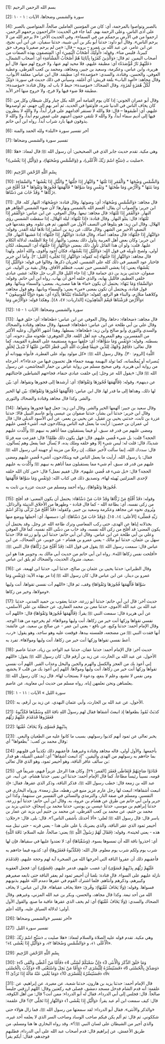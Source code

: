[1]: بسم الله الرحمن الرحيم

[2]: سورة والشمس وضحاها، الآيات : ١ - ١٠

[3]: **١٩٩٩**

[4]: بالصبر وتواصوا بالمرحمة، أي: كان من المؤمنين العاملين صالحاً، المتواصين بالصبر على أذى الناس، وعلى الرحمة بهم. كما جاء في الحديث: «الراحمون يرحمهم الرحمن، ارحموا من في الأرض يرحمكم من في السماء». وفي الحديث الآخر: «لا يرحم الله من لا يرحم الناس». وقال أبو داود: حدثنا أبو بكر بن أبي شيبة، حدثنا سفيان، عن ابن أبي نجيح، عن ابن عامر، عن عبد الله بن عمرو – يرويه – قال: «من لم يرحم صغيرنا ويعرف حق كبيرنا، فليس منا». وقوله: ﴿أُولَئِكَ أَصْحَابُ الْيَمِينِ﴾ أي: المتصفون بهذه الصفات من أصحاب اليمين. ثم قال: ﴿وَالَّذِينَ كَفَرُوا بِآيَاتِنَا هُمْ أَصْحَابُ الْمَشْأَمَةِ﴾ أي: أصحاب الشمال، ﴿عَلَيْهِمْ نَارٌ مُّؤْصَدَةٌ﴾ أي: مطبقة عليهم، فلا محيد لهم عنها، ولا خروج لهم منها. قال أبو هريرة، وابن عباس، وعكرمة، وسعيد بن جبير، ومجاهد، ومحمد بن كعب القرظي، وعطية العوفي، والحسن، وقتادة، والسدي: «مؤصدة» أي: مطبقة. قال ابن عباس: مغلقة الأبواب. وقال مجاهد: «أصد الباب» بلغة قريش: أي أغلقه. وسيأتي في ذلك حديث في سورة: ﴿وَيْلٌ لِّكُلِّ هُمَزَةٍ لُّمَزَةٍ﴾. وقال الضحاك: «مؤصدة»: حيط لا باب له. وقال قتادة: «مؤصدة»: مطبقة فلا ضوء فيها ولا فرج، ولا خروج منها آخر الأبد.

[5]: وقال أبو عمران الجوني: إذا كان يوم القيامة أمر الله بكل جبار وكل شيطان وكل من كان يخاف الناس في الدنيا شره، فأوثقوا في الحديد، ثم أمر بهم إلى جهنم، ثم أوصدوها عليهم، أي: أطبقوها – قال: فلا والله لا تستقر أقدامهم على قرار أبداً، ولا والله لا ينظرون فيها إلى أديم سماء أبداً، ولا والله لا تلتقي جفون أعينهم على غمض نوم أبداً، ولا والله لا يذوقون فيها بارد شراب أبداً. رواه ابن أبي حاتم.

[6]: آخر تفسير سورة «البلد» ولله الحمد والمنة

[7]: تفسير سورة والشمس وضحاها

[8]: وهي مكية. تقدم حديث جابر الذي في الصحيحين: أن رسول الله ﷺ قال لمعاذ: «هلا صليت بـ ﴿سَبِّحِ اسْمَ رَبِّكَ الْأَعْلَى﴾، و ﴿وَالشَّمْسِ وَضُحَنَهَا﴾، و ﴿وَالَّيْلِ إِذَا يَغْشَى﴾؟».

[9]: بِسْمِ اللَّهِ الرَّحْمَنِ الرَّحِيمِ

[10]: ﴿وَالشَّمْسِ وَضُحَهَا * وَالْقَمَرِ إِذَا تَلَنَهَا * وَالنَّهَارِ إِذَا جَلَّتَهَا * وَاللَّيْلِ إِذَا يَغْشَهَا * وَالسَّمَاءِ وَمَا بَنَنَهَا * وَالْأَرْضِ وَمَا طَحَنَهَا * وَنَفْسٍ وَمَا سَوَّاهَا * فَأَلْهَمَهَا فُجُورَهَا وَتَقْوَاهَا * قَدْ أَفْلَحَ مَن زَكَّاهَا * وَقَدْ خَابَ مَن دَسَّاهَا﴾.

[11]: قال مجاهد: ﴿وَالشَّمْسِ وَضُحَهَا﴾: أي: وضوئها. وقال قتادة: ﴿وَضُحَهَا﴾: النهار كله. قال ابن جرير: والصواب أن يقال: أقسم الله بالشمس ونهارها؛ لأن ضوء الشمس الظاهر هو النهار. ﴿وَالْقَمَرِ إِذَا تَلَنَهَا﴾: قال مجاهد: تبعها. وقال العوفي، عن ابن عباس: ﴿وَالْقَمَرِ إِذَا تَلَنَهَا﴾: قال: يتلو النهار. وقال قتادة: ﴿إِذَا تَلَنَهَا﴾: ليلة الهلال، إذا سقطت الشمس رؤي الهلال. وقال ابن زيد: هو يتلوها في النصف الأول من الشهر، ثم هي تتلوه. وهو يتقدمها في النصف الأخير من الشهر. وقال مالك، عن زيد بن أسلم: إذا تلاها ليلة القدر. وقوله: ﴿وَالنَّهَارِ إِذَا جَلَّتَهَا﴾: قال مجاهد: أضاء. وقال قتادة: ﴿وَالنَّهَارِ إِذَا جَلَّتَهَا﴾: إذا غشيها النهار. قال ابن جرير: وكان بعض أهل العربية يتأول ذلك بمعنى: والنهار إذا جلا الظلمة، لدلالة الكلام عليها. قلت: ولو أن هذا القائل تأول ذلك بمعنى ﴿وَالنَّهَارِ إِذَا جَلَّتَهَا﴾ أي: البسيطة، لكان أولى، ولصح تأويله في قول الله: ﴿وَاللَّيْلِ إِذَا يَغْشَهَا﴾، فكان أجود وأقوى، والله أعلم. ولهذا قال مجاهد: ﴿وَالنَّهَارِ إِذَا جَلَّتَهَا﴾ إنه كقوله: ﴿وَالنَّهَارِ إِذَا تَجَلَّى﴾ [الليل: ٢]. وأما ابن جرير فاختار عود الضمير في ذلك كله على الشمس، لجريان ذكرها. وقالوا في قوله: ﴿وَاللَّيْلِ إِذَا يَغْشَهَا﴾ يعني: إذا يغشى الشمس حين تغيب، فتظلم الآفاق. وقال بقية بن الوليد، عن صفوان، حدثني يزيد بن ذي حمامة قال: إذا جاء الليل قال الرب جل جلاله: غشي عبادي خلقي العظيم، فالليل يهابه، والذي خلقه أحق أن يهاب. رواه ابن أبي حاتم. وقوله: ﴿وَالسَّمَاءِ وَمَا بَنَهَا﴾: يحتمل أن يكون «ما» ها هنا مصدرية، بمعنى: والسماء وبنائها. وهو قول قتادة، ويحتمل أن تكون بمعنى «من» يعني: والسماء وبانيها. وهو قول مجاهد، وكلاهما متلازم، والبناء هو الرفع، كقوله: ﴿وَالسَّمَاءِ بَنَيْنَاهَا بِأَيْدٍ﴾ أي: بقوة ﴿وَإِنَّا لَمُوسِعُونَ * وَالْأَرْضَ فَرَشْنَاهَا فَنِعْمَ الْمَاهِدُونَ﴾ [الذاريات: ٤٧، ٤٨]. وهكذا قوله: ﴿وَالْأَرْضِ وَمَا﴾

[12]: سورة والشمس وضحاها: الآيات ١ - ١٥

[13]: قال مجاهد: ﴿ضحاها﴾: دحاها. وقال العوفي عن ابن عباس: ﴿طحاها﴾: أي: خلق فيها. وقال علي بن أبي طلحة عن ابن عباس: ﴿طحاها﴾: قسمها. وقال مجاهد وقتادة والضحاك والسدي والثوري وأبو صالح وابن زيد: ﴿طحاها﴾: بسطها. وهذا أشهر الأقوال، وعليه الأكثر من المفسرين، وهو المعروف عند أهل اللغة. قال الجوهري: طحوته مثل دحوته، أي: بسطته. وقوله: ﴿وَنَفْسٍ وَمَا سَوَّاهَا﴾: أي: خلقها سوية مستقيمة على الفطرة القويمة، كما قال تعالى: ﴿فَأَقِمْ وَجْهَكَ لِلدِّينِ حَنِيفًا فِطْرَتَ اللَّهِ الَّتِي فَطَرَ النَّاسَ عَلَيْهَا لَا تَبْدِيلَ لِخَلْقِ اللَّهِ﴾ [الروم: ٣٠]. وقال رسول الله ﷺ: «كل مولود يولد على الفطرة، فأبواه يهودانه أو يُنصرانه أو يُمجِّسانه، كما تولد البهيمة بهيمة جمعاء هل تحسون فيها من جدعاء؟». أخرجاه من رواية أبي هريرة. وفي صحيح مسلم من رواية عياض بن حمار المجاشعي، عن رسول الله ﷺ قال: «يقول الله عز وجل: إني خلقت عبادي حنفاء، فجاءتهم الشياطين فاجتالتهم عن دينهم». وقوله: ﴿فَأَلْهَمَهَا فُجُورَهَا وَتَقْوَاهَا﴾: أي: أرشدها إلى فجورها وتقواها، أي: بيّن لها ذلك، وهداها إلى ما قدر لها. قال ابن عباس: ﴿فَأَلْهَمَهَا فُجُورَهَا وَتَقْوَاهَا﴾: بيّن لها الخير والشر. وكذا قال مجاهد وقتادة والضحاك والثوري.

[14]: وقال سعيد بن جبير: ألهمها الخير والشر. وقال ابن زيد: جعل فيها فجورها وتقواها. وقال ابن جرير: حدثنا ابن بشار، حدثنا صفوان بن عيسى وأبو عاسم النبيل قالا: حدثنا عزرة بن ثابت، حدثني يحيى بن عقيل، عن يحيى بن يعمر، عن أبي الأسود الديلي قال: قال لي عمران بن حصين: أرأيت ما يعمل فيه الناس ويتكادحون فيه، أشيء قُضي عليهم ومضى عليهم من قدر قد سبق، أو فيما يستقبلون مما أتاهم به نبيهم ﷺ وأُكِّدت عليهم الحجة؟ قلت: بل شيء قُضي عليهم. قال: فهل يكون ذلك ظلمًا؟ قال: ففزعت منه فزعًا شديدًا، قال: قلت له: ليس شيء إلا وهو خلقه وملك يده، لا يُسأل عما يفعل وهم يُسألون. قال: سددك الله، إنما سألت لأُخبر عقلك، إن رجلًا من مزينة أو جهينة أتى رسول الله ﷺ فقال: يا رسول الله، أرأيت ما يعمل الناس فيه ويتكادحون، أشيء قُضي عليهم ومضى عليهم من قدر قد سبق، أم شيء مما يستقبلون مما أتاهم به نبيهم ﷺ وأُكِّدت به عليهم الحجة؟ قال: «بل شيء قد قُضي عليهم». قال: ففيم نعمل؟ قال: «من كان الله خلقه لإحدى المنزلتين يُهيئه لها»، وتصديق ذلك في كتاب الله: ﴿وَنَفْسٍ وَمَا سَوَّاهَا فَأَلْهَمَهَا فُجُورَهَا وَتَقْوَاهَا﴾. رواه أحمد ومسلم من حديث عزرة بن ثابت به.

[15]: وقوله: ﴿قَدْ أَفْلَحَ مَنْ زَكَّاهَا وَقَدْ خَابَ مَنْ دَسَّاهَا﴾: يحتمل أن يكون المعنى: قد أفلح من زكى نفسه، أي: بطاعة الله - كما قال قتادة - وطهرها من الأخلاق الدنيئة والرذائل. ويُروى نحوه عن مجاهد وعكرمة وسعيد بن جبير. وكقوله: ﴿قَدْ أَفْلَحَ مَنْ تَزَكَّى وَذَكَرَ اسْمَ رَبِّهِ فَصَلَّى﴾ [الأعلى: ١٤، ١٥]. ﴿وَقَدْ خَابَ مَنْ دَسَّاهَا﴾: أي: دسسها، أي: أخملها ووضع منها بخذلانه إياها عن الهدى، حتى ركب المعاصي وترك طاعة الله عز وجل. وقد يحتمل أن يكون المعنى: قد أفلح من زكى الله نفسه، وقد خاب من دسَّى الله نفسه، كما قال العوفي وعلي بن أبي طلحة عن ابن عباس. وقال ابن أبي حاتم: حدثنا أبي وأبو زرعة قالا: حدثنا سهل بن عثمان، حدثنا أبو مالك - يعني عمرو بن هشام - عن جويبر، عن الضحاك، عن ابن عباس قال: سمعت رسول الله ﷺ يقول في قول الله: ﴿قَدْ أَفْلَحَ مَنْ زَكَّاهَا﴾ قال النبي ﷺ: «أفلحت نفس زكاها الله». رواه ابن أبي حاتم من حديث أبي مالك به. وجويبر هذا هو ابن سعيد، متروك الحديث، والضحاك لم يلق ابن عباس.

[16]: وقال الطبراني: حدثنا يحيى بن عثمان بن صالح، حدثنا أبي، حدثنا ابن لهيعة، عن عمرو بن دينار، عن ابن عباس قال: كان رسول الله ﷺ إذا مر بهذه الآية: ﴿وَنَفْسٍ وَمَا سَوَّاهَا فَأَلْهَمَهَا فُجُورَهَا وَتَقْوَاهَا﴾ وقف، ثم قال: «اللهم آت نفسي تقواها، أنت وليها ومولاها، وخير من زكاها».

[17]: حديث آخر: قال ابن أبي حاتم: حدثنا أبو زرعة، حدثنا يعقوب بن حميد المدني، حدثنا عبد الله بن عبد الله الأموي، حدثنا معن بن محمد الغفاري، عن حنظلة بن علي الأسلمي، عن أبي هريرة قال: سمعت النبي ﷺ يقرأ: ﴿فَأَلْهَمَهَا فُجُورَهَا وَتَقْوَاهَا﴾ قال: «اللهم آت نفسي تقواها وزكها أنت خير من زكاها، أنت وليها ومولاها». لم يخرجوه من هذا الوجه. وقال الإمام أحمد: حدثنا وكيع، عن نافع - يعني ابن عمر - عن صالح بن سعيد، عن عائشة: أنها فقدت النبي ﷺ من مضجعه، فلمسته بيدها، فوقعت عليه وهو ساجد، وهو يقول: «رب، أعط نفسي تقواها وزكها أنت خير من زكاها، أنت وليها ومولاها». تفرد به.

[18]: حديث آخر: قال الإمام أحمد: حدثنا عفان، حدثنا عبد الواحد بن زياد، حدثنا عاصم الأحول، عن عبد الله بن الحارث، عن زيد بن أرقم قال: كان رسول الله ﷺ يقول: «اللهم إني أعوذ بك من العجز والكسل والهرم والجبن والبخل وعذاب القبر. اللهم آت نفسي تقواها وزكها أنت خير من زكاها، أنت وليها ومولاها. اللهم إني أعوذ بك من قلب لا يخشع، ومن نفس لا تشبع، وعلم لا ينفع، ودعوة لا يستجاب لها». قال زيد: كان رسول الله ﷺ يعلمناهن ونحن نعلمهن إياه. رواه مسلم من حديث أبي معاوية، عن عاصم.

[19]: سورة الليل » الآيات : ۱۱ - ۱

[20]: الأحول، عن عبد الله بن الحارث، وأبي عثمان النهدي، عن زيد بن أرقم، به.

[21]: كذبَتْ ثَمُودُ بطغواها إذ انبعثَ أشقاها فقال لهم رسولُ اللهِ ناقةَ اللهِ وسُقْيَاها فَكَذَّبُوهُ فَعَقَرُوهَا فَدَمْدَمَ عَلَيْهِمْ رَبُّهُم

[22]: بِذَنْبِهِمْ فَسَوَّى وَلَا يَخَافُ عُقْبَهَا

[23]: يخبر تعالى عن ثمود أنهم كذبوا رسولهم، بسبب ما كانوا عليه من الطغيان والبغي. وقال محمد بن كعب: "بطغواها" أي:

[24]: بأجمعها. والأول أولى، قاله مجاهد وقتادة وغيرهما. فأعقبهم ذلك تكذيباً في قلوبهم بما جاءهم به رسولهم من الهدى واليقين. "إذ انبعث أشقاها" أي: أشقى القبيلة، هو قدار بن سالف عاقر الناقة، وهو أحيمر ثمود، وهو الذي قال تعالى:

[25]: فَنَادَوْا صَاحِبَهُمْ فَتَعَاطَى فَعَقَرَ [القمر: ٢٩]. وكان هذا الرجل عزيزاً فيهم، شريفاً في قومه، نسيباً رئيساً مطاعاً، كما قال الإمام أحمد: حدثنا ابن نمير، حدثنا هشام، عن أبيه، عن عبد الله بن زمعة قال: خطب رسول الله ﷺ، فذكر الناقة، وذكر الذي عقرها، فقال: «إذ انبعث أشقاها»: انبعث لها رجل عارم عزيز منيع في رهطه، مثل زمعة». ورواه البخاري في التفسير، ومسلم في صفة النار، والترمذي والنسائي في التفسير من سننهما، وكذا ابن جرير وابن أبي حاتم من طرق عن هشام بن عروة، به. وقال ابن أبي حاتم: حدثنا أبو زرعة، حدثنا إبراهيم بن موسى، حدثنا عيسى بن يونس، حدثنا محمد بن إسحاق، حدثني يزيد بن محمد بن خثيم، عن محمد بن كعب القرظي، عن محمد بن خثيم أبي يزيد عن عمار بن ياسر قال: قال رسول الله ﷺ لعلي: «ألا أحدثك بأشقى الناس؟». قال: بلى. قال: «رجلان: أحيمر ثمود الذي عقر الناقة، والذي يضربك يا علي على هذا - يعني قرنه - حتى تبتل منه هذه - يعني لحيته». وقوله: ﴿فَقَالَ لَهُمْ رَسُولُ اللَّهِ ﷺ يعني: صالحاً، عليه السلام: نَاقَةَ اللَّهِ﴾ أي: احذروا ناقة الله أن تمسوها بسوء، ﴿وَسُقْيَاهَا﴾ أي: لا تعتدوا عليها في سقياها، فإن لها شرب يوم ولكم شرب يوم معلوم. قال الله: ﴿فَكَذَّبُوهُ فَعَقَرُوهَا﴾ أي: كذبوه فيما جاءهم به فأعقبهم ذلك أن عقروا الناقة التي أخرجها الله من الصخرة آية لهم وحجة عليهم، ﴿فَدَمْدَمَ عَلَيْهِمْ رَبُّهُم بِذَنْبِهِمْ فَسَوَّى﴾ أي: غضب عليهم، فدمر عليهم، ﴿فَسَوَّى﴾ أي: فجعل العقوبة نازلة عليهم على السواء. قال قتادة: بلغنا أن أحيمر ثمود لم يعقر الناقة حتى تابعه صغيرهم وكبيرهم، وذكرهم وأنثاهم. فلما اشترك القوم في عقرها دمدم الله عليهم بذنوبهم فسواها. وقوله: ﴿وَلَا يَخَافُ عُقْبَهَا﴾: وقُرئ: «فلا يخاف عقباها». قال ابن عباس: لا يخاف الله من أحد تبعة. وكذا قال مجاهد، والحسن، وبكر بن عبد الله المزني، وغيرهم. وقال الضحاك والسدي: ﴿وَلَا يَخَافُ عُقْبَهَا﴾ أي: لم يخف الذي عقرها عاقبة ما صنع. والقول الأول أولى؛ لدلالة السياق عليه، والله أعلم.

[26]: آخر تفسير «والشمس وضحاها»

[27]: تفسير سورة الليل

[28]: وهي مكية. تقدم قوله عليه الصلاة والسلام لمعاذ: «هلا صليت بـ ﴿سَبِّحِ اسْمَ رَبِّكَ الْأَعْلَى ١﴾، و ﴿وَالشَّمْسِ وَضُحَاهَا ٢﴾، و ﴿وَالَّيْلِ إِذَا يَغْشَى ٤﴾؟».

[29]: بِسْمِ اللَّهِ الرَّحْمَنِ الرَّحِيمِ

[30]: ﴿وَمَا خَلَقَ الذَّكَرَ وَالْأُنثَى 3﴾ ﴿إِنَّ سَعْيَكُمْ لَشَتَّى 4﴾ ﴿فَأَمَّا مَنْ أَعْطَى وَاتَّقَى 5﴾ ﴿وَصَدَّقَ بِالْحُسْنَى 6﴾ ﴿فَسَنُيَسِّرُهُ لِلْيُسْرَى 7﴾ ﴿وَأَمَّا مَنْ بَخِلَ وَاسْتَغْنَى 8﴾ ﴿وَكَذَّبَ بِالْحُسْنَى 9﴾ ﴿فَسَنُيَسِّرُهُ لِلْعُسْرَى 10﴾ ﴿وَمَا يُغْنِي عَنْهُ مَالُهُ إِذَا تَرَدَّىٰ 11﴾

[31]: قال الإمام أحمد: حدثنا يزيد بن هارون، حدثنا شعبة، عن مغيرة، عن إبراهيم، عن علقمة: أنه قدم الشام فدخل مسجد دمشق، فصلى فيه ركعتين وقال: اللهم ارزقني جليساً صالحاً. قال: فجلس إلى أبي الدرداء، فقال له أبو الدرداء: ممن أنت؟ قال: من أهل الكوفة. قال: كيف سمعت ابن أم عبد يقرأ: ﴿وَالَّيْلِ إِذَا يَغْشَى 1﴾ ﴿وَالنَّهَارِ إِذَا تَجَلَّى ٢﴾؟ قال علقمة: «والذكر والأنثى». فقال أبو الدرداء: لقد سمعتها من رسول الله ﷺ، فما زال هؤلاء حتى شككوني. ثم قال: ثم ألم يكن فيكم صاحب الوساد وصاحب السر الذي لا يعلمه أحد غيره، والذي أجير من الشيطان على لسان النبي ﷺ؟». وقد رواه البخاري ها هنا ومسلم، من طريق الأعمش، عن إبراهيم قال: قدم أصحاب عبد الله على أبي الدرداء، فطلبهم فوجدهم، فقال: أيكم يقرأ

